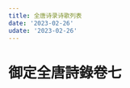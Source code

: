 ```yaml
---
title: 全唐诗录诗歌列表
date: '2023-02-26'
udate: '2023-02-26'
---
```

# 御定全唐詩錄卷七

<PoemList :list="poems" :authorMap="authorMap" />


<script setup>
const chapter = '卷七';
import poems from '/data/qtsl/卷七/poems.json'
import authorMap from '/data/qtsl/卷七/author.json'
</script>
